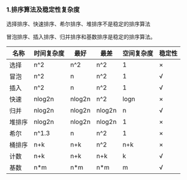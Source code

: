 ### 1.排序算法及稳定性复杂度

选择排序、快速排序、希尔排序、堆排序不是稳定的排序算法

冒泡排序、插入排序、归并排序和基数排序是稳定的排序算法。

| 名称   | 时间复杂度 | 最好   | 最差   | 空间复杂度 | 稳定性 |
| ------ | ---------- | ------ | ------ | ---------- | ------ |
| 选择   | n^2        | n^2    | n^2    | 1          | ×      |
| 冒泡   | n^2        | n      | n^2    | 1          | √      |
| 插入   | n^2        | n      | n^2    | 1          | √      |
| 快速   | nlog2n     | nlog2n | n^2    | logn       | ×      |
| 归并   | nlog2n     | nlog2n | nlog2n | n          | √      |
| 堆排序 | nlog2n     | nlog2n | nlog2n | 1          | ×      |
| 希尔   | n^1.3      | n      | n^2    | 1          | ×      |
| 桶排序 | n+k        | n+k    | n^2    | n+k        | ×      |
| 计数   | n+k        | n+k    | n+k    | k          | √      |
| 基数   | n*m        | n*m    | n*m    | m          | √      |